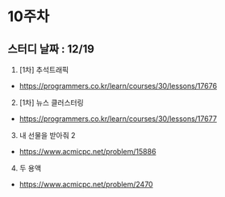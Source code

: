 # 10주차
## 스터디 날짜 : 12/19
1. [1차] 추석트래픽
- https://programmers.co.kr/learn/courses/30/lessons/17676
2. [1차] 뉴스 클러스터링
- https://programmers.co.kr/learn/courses/30/lessons/17677
3. 내 선물을 받아줘 2
- https://www.acmicpc.net/problem/15886
4. 두 용액
- https://www.acmicpc.net/problem/2470